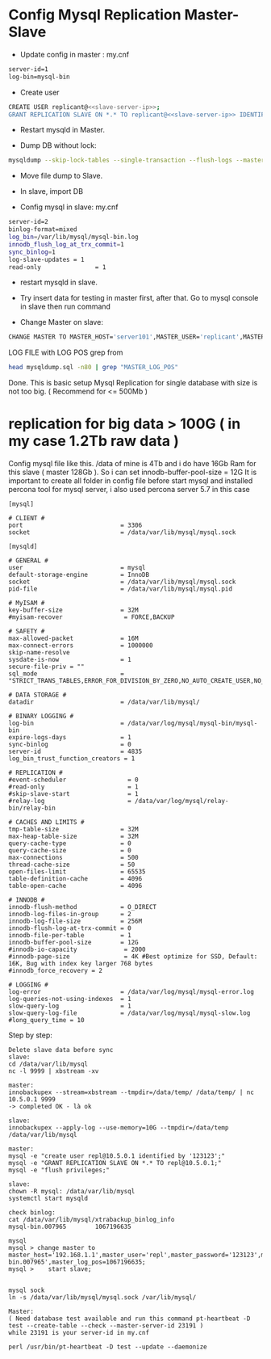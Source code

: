 # Config Mysql Replication Master-Slave
- Update config in master : my.cnf
```bash
server-id=1
log-bin=mysql-bin
```

- Create user 
```bash
CREATE USER replicant@<<slave-server-ip>>;
GRANT REPLICATION SLAVE ON *.* TO replicant@<<slave-server-ip>> IDENTIFIED BY '<<choose-a-good-password>>';
```
- Restart mysqld in Master.

- Dump DB without lock:

```bash
mysqldump --skip-lock-tables --single-transaction --flush-logs --master-data=1 -A > ~/mysqldump.sql
```
- Move file dump to Slave. 

- In slave, import DB
- Config mysql in slave: my.cnf

```bash
server-id=2
binlog-format=mixed
log_bin=/var/lib/mysql/mysql-bin.log
innodb_flush_log_at_trx_commit=1
sync_binlog=1
log-slave-updates = 1
read-only               = 1
```

- restart mysqld in slave.

- Try insert data for testing in master first, after that. Go to mysql console in slave then run command

- Change Master on slave:
```bash
CHANGE MASTER TO MASTER_HOST='server101',MASTER_USER='replicant',MASTER_PASSWORD='Asd@123123',MASTER_LOG_FILE='mysql-bin.000010',MASTER_LOG_POS=120;
```
LOG FILE with LOG POS grep from

```bash
head mysqldump.sql -n80 | grep "MASTER_LOG_POS"
```

Done. This is basic setup Mysql Replication for single database with size is not too big. ( Recommend for <= 500Mb )



# replication for big data > 100G ( in my case 1.2Tb raw data )

Config mysql file like this. /data of mine is 4Tb and i do have 16Gb Ram for this slave ( master 128Gb ). So i can set
innodb-buffer-pool-size = 12G
It is important to create all folder in config file before start mysql and installed percona tool for mysql server, i also used percona server 5.7 in this case 
```
[mysql]

# CLIENT #
port                           = 3306
socket                         = /data/var/lib/mysql/mysql.sock

[mysqld]

# GENERAL #
user                           = mysql
default-storage-engine         = InnoDB
socket                         = /data/var/lib/mysql/mysql.sock
pid-file                       = /data/var/lib/mysql/mysql.pid

# MyISAM #
key-buffer-size                = 32M
#myisam-recover                 = FORCE,BACKUP

# SAFETY #
max-allowed-packet             = 16M
max-connect-errors             = 1000000
skip-name-resolve
sysdate-is-now                 = 1
secure-file-priv = ""
sql_mode                       = "STRICT_TRANS_TABLES,ERROR_FOR_DIVISION_BY_ZERO,NO_AUTO_CREATE_USER,NO_ENGINE_SUBSTITUTION"

# DATA STORAGE #
datadir                        = /data/var/lib/mysql/

# BINARY LOGGING #
log-bin                        = /data/var/log/mysql/mysql-bin/mysql-bin
expire-logs-days               = 1
sync-binlog                    = 0
server-id                      = 4835
log_bin_trust_function_creators = 1

# REPLICATION #
#event-scheduler                 = 0
#read-only                       = 1
#skip-slave-start                = 1
#relay-log                       = /data/var/log/mysql/relay-bin/relay-bin

# CACHES AND LIMITS #
tmp-table-size                 = 32M
max-heap-table-size            = 32M
query-cache-type               = 0
query-cache-size               = 0
max-connections                = 500
thread-cache-size              = 50
open-files-limit               = 65535
table-definition-cache         = 4096
table-open-cache               = 4096

# INNODB #
innodb-flush-method            = O_DIRECT
innodb-log-files-in-group      = 2
innodb-log-file-size           = 256M
innodb-flush-log-at-trx-commit = 0
innodb-file-per-table          = 1
innodb-buffer-pool-size        = 12G
#innodb-io-capacity             = 2000
#innodb-page-size               = 4K #Best optimize for SSD, Default: 16K, Bug with index key larger 768 bytes
#innodb_force_recovery = 2

# LOGGING #
log-error                      = /data/var/log/mysql/mysql-error.log
log-queries-not-using-indexes  = 1
slow-query-log                 = 1
slow-query-log-file            = /data/var/log/mysql/mysql-slow.log
#long_query_time = 10
```


Step by step:

```
Delete slave data before sync
slave:
cd /data/var/lib/mysql 
nc -l 9999 | xbstream -xv

master:
innobackupex --stream=xbstream --tmpdir=/data/temp/ /data/temp/ | nc 10.5.0.1 9999
-> completed OK - là ok

slave:
innobackupex --apply-log --use-memory=10G --tmpdir=/data/temp /data/var/lib/mysql

master:
mysql -e "create user repl@10.5.0.1 identified by '123123';"
mysql -e "GRANT REPLICATION SLAVE ON *.* TO repl@10.5.0.1;"
mysql -e "flush privileges;"

slave:
chown -R mysql: /data/var/lib/mysql
systemctl start mysqld

check binlog:
cat /data/var/lib/mysql/xtrabackup_binlog_info
mysql-bin.007965        1067196635

mysql
mysql > change master to master_host='192.168.1.1',master_user='repl',master_password='123123',master_log_file='mysql-bin.007965',master_log_pos=1067196635;
mysql >    start slave;


mysql sock
ln -s /data/var/lib/mysql/mysql.sock /var/lib/mysql/

Master: 
( Need database test available and run this command pt-heartbeat -D test --create-table --check --master-server-id 23191 )
while 23191 is your server-id in my.cnf 

perl /usr/bin/pt-heartbeat -D test --update --daemonize
```
